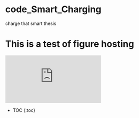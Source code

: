 # code_Smart_Charging
charge that smart thesis

# This is a test of figure hosting
![fig](https://github.com/davidripsen/code_Smart_Charging/blob/main/hosted_figures/Hours-ahead%20Smart%20Charge%20(h%20%3D%2072%20hours)%20of%20vehicle%20%3D%201670_mpc.html)

* TOC {:toc}